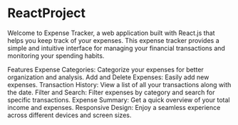 # ReactProject

Welcome to Expense Tracker, a web application built with React.js that helps you keep track of your expenses. 
This expense tracker provides a simple and intuitive interface for managing your financial transactions and monitoring your spending habits.

Features
Expense Categories: Categorize your expenses for better organization and analysis.
Add and Delete Expenses: Easily add new expenses.
Transaction History: View a list of all your transactions along with the date.
Filter and Search: Filter expenses by category and search for specific transactions.
Expense Summary: Get a quick overview of your total income and expenses.
Responsive Design: Enjoy a seamless experience across different devices and screen sizes.
